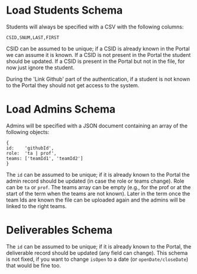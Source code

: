 # Load Students Schema

Students will always be specified with a CSV with the following columns:

```
CSID,SNUM,LAST,FIRST
```

CSID can be assumed to be unique; if a CSID is already known in the Portal we can assume it is known. If a CSID is not present in the Portal the student should be updated. If a CSID is present in the Portal but not in the file, for now just ignore the student.

During the 'Link Github' part of the authentication, if a student is not known to the Portal they should not get access to the system.


# Load Admins Schema

Admins will be specified with a JSON document containing an array of the following objects:

```
{
id:    'githubId',
role:  'ta | prof',
teams: ['teamId1', 'teamId2']
}
```

The ```id``` can be assumed to be unique; if it is already known to the Portal the admin record should be updated (in case the role or teams change). Role can be ```ta``` or ```prof```. The teams array can be empty (e.g., for the prof or at the start of the term when the teams are not known). Later in the term once the team Ids are known the file can be uploaded again and the admins will be linked to the right teams.

# Deliverables Schema

The ```id``` can be assumed to be unique; if it is already known to the Portal, the deliverable record should be updated (any field can change). This schema is not fixed, if you want to change ```isOpen``` to a date (or ```openDate/closeDate```) that would be fine too.



 